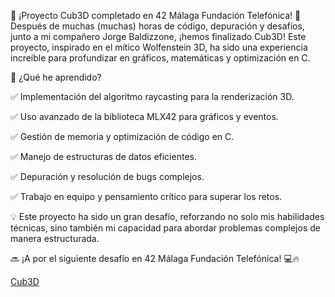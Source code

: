 
🚀 ¡Proyecto Cub3D completado en 42 Málaga Fundación Telefónica! 🎉
Después de muchas (muchas) horas de código, depuración y desafíos, junto a mi compañero Jorge Baldizzone, ¡hemos finalizado Cub3D! Este proyecto, inspirado en el mítico Wolfenstein 3D, ha sido una experiencia increíble para profundizar en gráficos, matemáticas y optimización en C.

🔹 ¿Qué he aprendido?

✅ Implementación del algoritmo raycasting para la renderización 3D.

✅ Uso avanzado de la biblioteca MLX42 para gráficos y eventos.

✅ Gestión de memoria y optimización de código en C.

✅ Manejo de estructuras de datos eficientes.

✅ Depuración y resolución de bugs complejos.

✅ Trabajo en equipo y pensamiento crítico para superar los retos.

💡 Este proyecto ha sido un gran desafío, reforzando no solo mis habilidades técnicas, sino también mi capacidad para abordar problemas complejos de manera estructurada.

🔜 ¡A por el siguiente desafío en 42 Málaga Fundación Telefónica! 💻🔥

[Cub3D](https://media2.giphy.com/media/v1.Y2lkPTc5MGI3NjExdGJ3Njk3dWVqdno1eHdsYzQ1bWU0ZjF1NjM5aTEyc3o3MTgxa3h3ZyZlcD12MV9pbnRlcm5hbF9naWZfYnlfaWQmY3Q9Zw/RObmqLSnJXPe9hobcE/giphy.gif)
